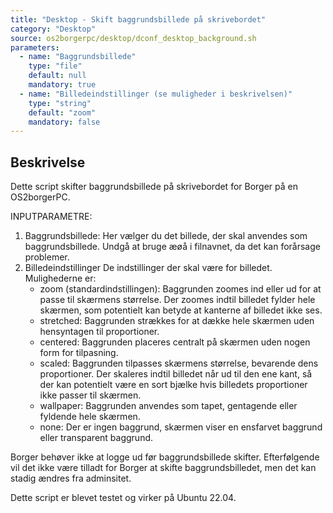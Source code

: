 ```yaml
---
title: "Desktop - Skift baggrundsbillede på skrivebordet"
category: "Desktop"
source: os2borgerpc/desktop/dconf_desktop_background.sh
parameters:
  - name: "Baggrundsbillede"
    type: "file"
    default: null
    mandatory: true
  - name: "Billedeindstillinger (se muligheder i beskrivelsen)"
    type: "string"
    default: "zoom"
    mandatory: false
---
```


## Beskrivelse
Dette script skifter baggrundsbillede på skrivebordet for Borger på en OS2borgerPC.

INPUTPARAMETRE:
  
  1. Baggrundsbillede:
      Her vælger du det billede, der skal anvendes som baggrundsbillede.
      Undgå at bruge æøå i filnavnet, da det kan forårsage problemer.
  2. Billedeindstillinger
      De indstillinger der skal være for billedet. Mulighederne er:
      - zoom (standardindstillingen): Baggrunden zoomes ind eller ud for at passe til skærmens størrelse. Der zoomes indtil billedet fylder hele skærmen, som potentielt kan betyde at kanterne af billedet ikke ses.
      - stretched: Baggrunden strækkes for at dække hele skærmen uden hensyntagen til proportioner.
      - centered: Baggrunden placeres centralt på skærmen uden nogen form for tilpasning.
      - scaled: Baggrunden tilpasses skærmens størrelse, bevarende dens proportioner. Der skaleres indtil billedet når ud til den ene kant, så der kan potentielt være en sort bjælke hvis billedets proportioner ikke passer til skærmen.
      - wallpaper: Baggrunden anvendes som tapet, gentagende eller fyldende hele skærmen.
      - none: Der er ingen baggrund, skærmen viser en ensfarvet baggrund eller transparent baggrund.

Borger behøver ikke at logge ud før baggrundsbillede skifter.
Efterfølgende vil det ikke være tilladt for Borger at skifte baggrundsbilledet, men det kan stadig ændres fra adminsitet.

Dette script er blevet testet og virker på Ubuntu 22.04.